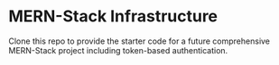 # MERN-Stack Infrastructure

Clone this repo to provide the starter code for a future comprehensive MERN-Stack project including token-based authentication.